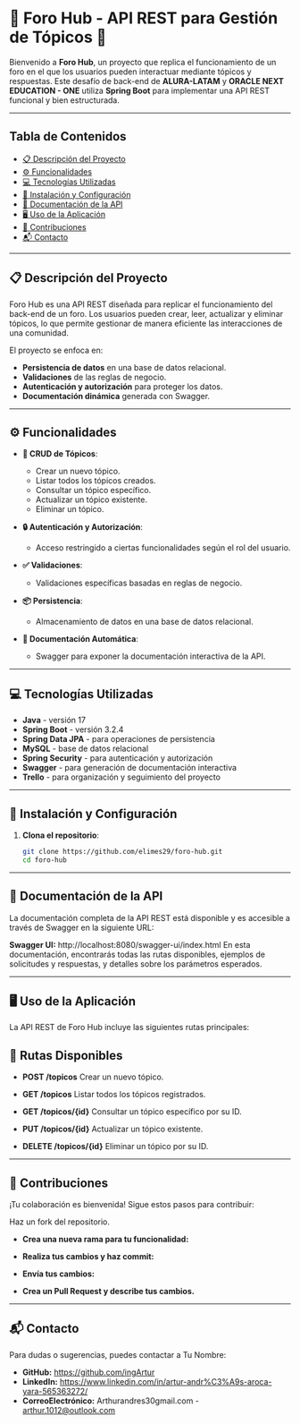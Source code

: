 # 🌟 Foro Hub - API REST para Gestión de Tópicos 🌟

Bienvenido a **Foro Hub**, un proyecto que replica el funcionamiento de un foro en el que los usuarios pueden interactuar mediante tópicos y respuestas. Este desafío de back-end de **ALURA-LATAM** y **ORACLE NEXT EDUCATION - ONE** utiliza **Spring Boot** para implementar una API REST funcional y bien estructurada.

---

## Tabla de Contenidos

- [📋 Descripción del Proyecto](#-descripción-del-proyecto)
- [⚙️ Funcionalidades](#️-funcionalidades)
- [💻 Tecnologías Utilizadas](#-tecnologías-utilizadas)
- [🔧 Instalación y Configuración](#-instalación-y-configuración)
- [📑 Documentación de la API](#-documentación-de-la-api)
- [🖥️ Uso de la Aplicación](#️-uso-de-la-aplicación)
- [🤝 Contribuciones](#-contribuciones)
- [📬 Contacto](#-contacto)

---

## 📋 Descripción del Proyecto

Foro Hub es una API REST diseñada para replicar el funcionamiento del back-end de un foro. Los usuarios pueden crear, leer, actualizar y eliminar tópicos, lo que permite gestionar de manera eficiente las interacciones de una comunidad.

El proyecto se enfoca en:

- **Persistencia de datos** en una base de datos relacional.
- **Validaciones** de las reglas de negocio.
- **Autenticación y autorización** para proteger los datos.
- **Documentación dinámica** generada con Swagger.

---

## ⚙️ Funcionalidades

- **🔧 CRUD de Tópicos**:
  - Crear un nuevo tópico.
  - Listar todos los tópicos creados.
  - Consultar un tópico específico.
  - Actualizar un tópico existente.
  - Eliminar un tópico.

- **🔒 Autenticación y Autorización**:
  - Acceso restringido a ciertas funcionalidades según el rol del usuario.

- **✅ Validaciones**:
  - Validaciones específicas basadas en reglas de negocio.

- **📦 Persistencia**:
  - Almacenamiento de datos en una base de datos relacional.

- **📑 Documentación Automática**:
  - Swagger para exponer la documentación interactiva de la API.

---

## 💻 Tecnologías Utilizadas

- **Java** - versión 17
- **Spring Boot** - versión 3.2.4
- **Spring Data JPA** - para operaciones de persistencia
- **MySQL** - base de datos relacional
- **Spring Security** - para autenticación y autorización
- **Swagger** - para generación de documentación interactiva
- **Trello** - para organización y seguimiento del proyecto

---

## 🔧 Instalación y Configuración

1. **Clona el repositorio**:

   ```bash
   git clone https://github.com/elimes29/foro-hub.git
   cd foro-hub
   
---

## 📑 Documentación de la API

La documentación completa de la API REST está disponible y es accesible a través de Swagger en la siguiente URL:

**Swagger UI:** http://localhost:8080/swagger-ui/index.html
En esta documentación, encontrarás todas las rutas disponibles, ejemplos de solicitudes y respuestas, y detalles sobre los parámetros esperados.

---

## 🖥️ Uso de la Aplicación
La API REST de Foro Hub incluye las siguientes rutas principales:

## 📄 Rutas Disponibles

- **POST /topicos**
Crear un nuevo tópico.

- **GET /topicos**
Listar todos los tópicos registrados.

- **GET /topicos/{id}**
Consultar un tópico específico por su ID.

- **PUT /topicos/{id}**
Actualizar un tópico existente.

- **DELETE /topicos/{id}**
Eliminar un tópico por su ID.

---

## 🤝 Contribuciones
¡Tu colaboración es bienvenida! Sigue estos pasos para contribuir:

Haz un fork del repositorio.

- **Crea una nueva rama para tu funcionalidad:**

- **Realiza tus cambios y haz commit:**

- **Envía tus cambios:**

- **Crea un Pull Request y describe tus cambios.**

---

## 📬 Contacto
Para dudas o sugerencias, puedes contactar a Tu Nombre:

- **GitHub:** https://github.com/ingArtur
- **LinkedIn:** https://www.linkedin.com/in/artur-andr%C3%A9s-aroca-yara-565363272/
- **CorreoElectrónico:** Arthurandres30gmail.com - arthur.1012@outlook.com